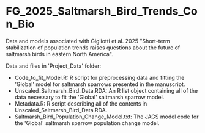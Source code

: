 # FG_2025_Saltmarsh_Bird_Trends_Con_Bio
Data and models associated with Gigliotti et al. 2025 "Short-term stabilization of population trends raises questions about the future of saltmarsh birds in eastern North America".

Data and files in 'Project_Data' folder:
- Code_to_fit_Model.R: R script for preprocessing data and fitting the 'Global' model for saltmarsh sparrows presented in the manuscript.
- Unscaled_Saltmarsh_Bird_Data.RDA: An R list object containing all of the data necessary to fit the 'Global' saltmarsh sparrow model.
- Metadata.R: R script describing all of the contents in Unscaled_Saltmarsh_Bird_Data.RDA.
- Saltmarsh_Bird_Population_Change_Model.txt: The JAGS model code for the 'Global' saltmarsh sparrow population change model. 
